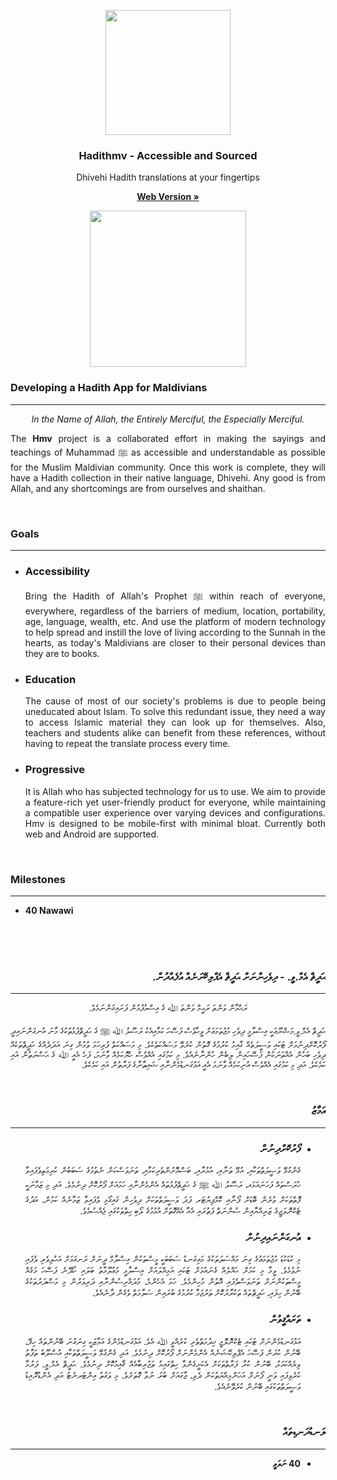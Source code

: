 <!--
<style type="text/css">
	         @font-face {
         font-family: 'Tharujamaanu';
         src: 
		/*	CHANGE123
         url('file:///android_asset/Tharujamaanu-B-Regular-mod3.woff') format('woff'),
         */
         url('https://cdn.jsdelivr.net/gh/hadithmv/resc@1.2.3/Tharujamaanu-B-Regular-mod3.woff2') format('woff2'),
         url('https://cdn.jsdelivr.net/gh/hadithmv/resc@1.2.3/Tharujamaanu-B-Regular-mod3.woff') format('woff'),
         url('https://cdn.jsdelivr.net/gh/hadithmv/resc@1.2.3/Tharujamaanu-B-Regular-mod3.ttf') format('truetype');
         }
</style>
-->

  <p align="center"><a href="https://hadithmv.com"><img src="https://hadithmv.github.io/img/newLogo4/newLogo4.svg" alt="" width=200 height=200></a></p>

  <h3 align="center">Hadithmv - Accessible and Sourced</h3>

  <p align="center">Dhivehi Hadith translations at your fingertips</p>

  <p align="center"><a href="http://hadithmv.com"><strong>Web Version »</strong></a></p>
<!--
    <br>
    <a href="http://hadithmv.com">Web Version</a>
    ·
    <a href="https://play.google.com/store/apps/details?id=com.hadithmv.hmv">Android Version</a>
    ·
    <a href="https://hadithmv.github.io/alt/Desktop/Hadithmv-Win.zip">Desktop Version</a>
    <br>
-->
  <p align="center"><a href="https://play.google.com/store/apps/details?id=com.hadithmv.hmv"><img src="https://play.google.com/intl/en_us/badges/images/generic/en_badge_web_generic.png" alt="" width=250></a></p> 


<h3><b>Developing a Hadith App for Maldivians</b></h3><hr/>

<p align="center"><i>In the Name of Allah, the Entirely Merciful, the Especially Merciful.</i></p>

<p align="justify">The <b>Hmv</b> project is a collaborated effort in making the sayings and teachings of Muhammad  ﷺ as accessible and understandable as possible for the Muslim Maldivian community. Once this work is complete, they will have a Hadith collection in their native language, Dhivehi. Any good is from Allah, and any shortcomings are from ourselves and shaithan.</p>

<br>

<h3><b>Goals</b></h3>
<hr/>
<ul align="justify">
	<li>
	<h3><b>Accessibility</b></h3>
	<p>Bring the Hadith of Allah's Prophet ﷺ within reach of everyone, everywhere, regardless of the barriers of medium, location, portability, age, language, wealth, etc. And use the platform of modern technology to help spread and instill the love of living according to the Sunnah in the hearts, as today's Maldivians are closer to their personal devices than they are to books.</p>
	</li>
	<li>
	<h3><b>Education</b></h3>
	<p>The cause of most of our society's problems is due to people being uneducated about Islam. To solve this redundant issue, they need a way to access Islamic material they can look up for themselves. Also, teachers and students alike can benefit from these references, without having to repeat the translate process every time.</p>
	</li>
	<li>
	<h3><b>Progressive</b></h3>
	<p>It is Allah who has subjected technology for us to use. We aim to provide a feature-rich yet user-friendly product for everyone, while maintaining a compatible user experience over varying devices and configurations. Hmv is designed to be mobile-first with minimal bloat. Currently both web and Android are supported.</p>
	</li>
</ul>

<br>

<h3><b>Milestones</b></h3>
<hr/>
<ul>
	<li>
		<b>40 Nawawi</b>
	</li>
</ul>


<br><br><br>


<h3 dir="rtl"><b>ޙަދީޘް އެމް.ވީ. - ދިވެހިންނަށް ޙަދީޘް އެޕްލިކޭށަނެއް އުފެއްދުން. </b></h3><hr/>

<p align="center" dir="rtl">ރަޙްމާން ވަންތަ ރަޙީމް ވަންތަ ﷲ ގެ އިސްމުފުޅުން ފަށައިގަންނަމެވެ.</p>

<p align="justify" dir="rtl" style="font-family: Tharujamaanu;">ޙަދީޘް އެމް.ވީ.މަޝްރޫޢަކީ އިސްލާމީ ދިވެހި މުޖުތަމަޢަށް ވީހާވެސް ފަސޭހަ ކަމާއިއެކު ރަސޫލު ﷲ ﷺ ގެ ޙަދީޘްފުޅުތަަކުގެ މާނަ އުނގަންނައިދީ ފޯރުކޮށްދިނުމަށް ޓަކައި ވަސީލަތެއް ގާއިމު ކުރުމުގެ ގޮތުން ކުރެވޭ މަސައްކަތެކެވެ. މި މަސައްކަތް ފުރިހަމަ ވުމުން ގިނަ އަދަދެއްގެ ހަދީޘްތަކެއް ދިވެހި ބަހުން އެއްތަނަކުން ފަސޭހައިން ލިބެން ހުންނާނެއެވެ. މި ކަމުގައި އެއްވެސް ހެޔޮކަމެއް ވާނަމަ، ފަހެ އެއީ ﷲ ގެ ޙަޟްރަތުން އައި ކަމެކެވެ. އަދި މި ކަމުގައި އެއްވެސް އުނިކަމެއް ވާނަމަ އެއީ އަޅުގަނޑުމެންނާއި ޝައިޠާނާގެ ފަރާތުން އައި ކަމެކެވެ.</p>

<br>

<h3 dir="rtl"><b>އަމާޒު</b></h3>
<hr/>
<ul align="justify" dir="rtl" font-family="Tharujamaanu">
	<li>
	<h3><b>ފޯރުކޮށްދިނުން</b></h3>
	<p>ގެންގުޅޭ ވަޞީލަތްތަކާއި، އުޅޭ ތަނާއި، އުމުރާއި، ބަސްމޮށުންތެރިކަމާއި، ތަނަވަސްކަން ނެތުމުގެ ސަބަބުން ކުރިމަތިވެފައިވާ ހުރަސްތައް ފަހަނައަޅައ، ރަސޫލު ﷲ ﷺ ގެ ޙަދީޘްފުޅުތައް އެންމެންނާއި ހަމައަށް ފޯރުކޮށް ދިނުމެވެ. އަދި މި ޒަމާނަކީ ފޮތްތަކަށް ވުރެން ބޮޑަށް ފޯނާއި ކޮމްޕިޔުޓަރ ފަދަ ވަސީލަތްތަކަށް ދިވެހިން ގައިގޯޅި ވެފައިވާ ޒަމާނެއް ކަމުން، އަދުގެ ޓެކްނޮލަޖީގެ ޒަރިއްޔާއިން ސުންނަތް ފަތުރައި އެއާ އެއްގޮތަށް އުޅުމުގެ ލޯބި ހިތްތަކުގައި ޖެއްސުމެވެ.</p>
	</li>
	<li>
	<h3><b>އުނގަންނައިދިނުން</b></h3>
	<p>މި ކުޑަކުޑަ މުޖުތަމަޢުގެ ގިނަ މައްސަލަތަކުގެ މައިގަނޑު ސަބަބަކީ މީސްތަކުން އިސްލާމް ދީނަށް ރަނގަޅަށް އަހުލިވެރި ވެފައި ނުވުމެވެ. ވީމާ މި ކަމަށް ޙައްލެއް ގެނައުމަށް ޓަކައި އަމިއްލައަށް އިސްލާމީ މަޢުލޫމާތު ބަލައި ހޯދޭނެ ފަސޭހަ މަގެއް މީސްތަކުންނަށް ތަނަވަސްވެފައި އޮތުން މުހިންމެވެ. ހަމަ އެހެންމެ، މުދައްރިސުންނާއި ދަރިވަރުން މި މަސްދަރުތަކުގެ ބޭނުން ހިފައި، ހަދީޘްތައް ތަކުރާރުކޮށް ތަރުޖަމާ ކުރުމުގެ ބުރައިން ސަލާމަތް ވެގެން ދާނެއެވެ.</p>
	</li>
	<li>
	<h3><b>ތަރައްޤީވުން</b></h3>
	<p>އަޅުގަނޑުމެންނަށް ޓަކައި ޓެކްނޮލޮޖީ ޚިދުމަތްތެރި ކުރެއްވީ ﷲ އެވެ. އަޅުގަނޑުމެންގެ އަމާޒަކީ ގިނަގުނަ ބޭނުންތައް ހިފޭ، ބޭނުން ކުރަން ފަސޭހަ އެޕްލިކޭޝަނެއް އެންމެންނަށް ފޯރުކޮށް ދިނުމެވެ. އަދި ގެންގުޅޭ ވަސީލަތްތަކާއި އުސްލޫބު ތަފާތު ވިޔެއްކަމަކު، ބޭނުން ކުރާ ފަރާތްތަކަށް އެކަށީގެންވާ ހިތްގައިމު ތަޖުރިބާއެއް ޤާއިމުކޮށް ދިނުމެވެ. ޙަދީޘް އެމް.ވީ. ފަރުމާ ކުރެވިފައި ވަނީ ފޯނަށް އަހަންމިއްޔަތުކަން ދެވި، ޖާގައަށް ބުރަ ނުވާ ގޮތަށެވެ. މި ވަގުތު އިންޓަރނެޓު އަދި އެންޑުރޮއިޑު ވަޞީލަތްތަކުގައި ބޭނުން ކުރެވޭނެއެވެ.</p>
	</li>
</ul>

<br>

<h3 dir="rtl"><b>ލަނޑުދަނޑިތައް</b></h3>
<hr/>
<ul dir="rtl">
	<li>
		<b>40 ނަވަވީ</b>
	</li>
</ul>
